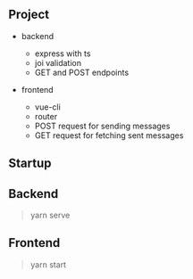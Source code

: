 
## Project

- backend
    - express with ts
    - joi validation
    - GET and POST endpoints

- frontend
    - vue-cli
    - router
    - POST request for sending messages
    - GET request for fetching sent messages

## Startup

## Backend
> yarn serve

## Frontend
> yarn start